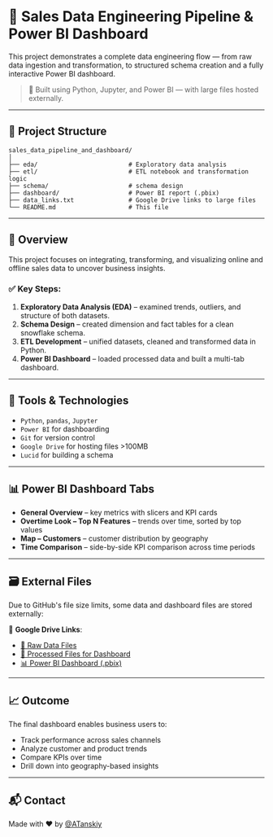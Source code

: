 # 🧪 Sales Data Engineering Pipeline & Power BI Dashboard

This project demonstrates a complete data engineering flow — from raw data ingestion and transformation, to structured schema creation and a fully interactive Power BI dashboard.

> 🚀 Built using Python, Jupyter, and Power BI — with large files hosted externally.

---

## 📁 Project Structure

```
sales_data_pipeline_and_dashboard/
│
├── eda/                         # Exploratory data analysis
├── etl/                         # ETL notebook and transformation logic
├── schema/                      # schema design
├── dashboard/                   # Power BI report (.pbix)
├── data_links.txt               # Google Drive links to large files
└── README.md                    # This file
```

---

## 📌 Overview

This project focuses on integrating, transforming, and visualizing online and offline sales data to uncover business insights.

### ✅ Key Steps:

1. **Exploratory Data Analysis (EDA)** – examined trends, outliers, and structure of both datasets.
2. **Schema Design** – created dimension and fact tables for a clean snowflake schema.
3. **ETL Development** – unified datasets, cleaned and transformed data in Python.
4. **Power BI Dashboard** – loaded processed data and built a multi-tab dashboard.

---

## 🔧 Tools & Technologies

- `Python`, `pandas`, `Jupyter`
- `Power BI` for dashboarding
- `Git` for version control
- `Google Drive` for hosting files >100MB
- `Lucid` for building a schema

---

## 📊 Power BI Dashboard Tabs

- **General Overview** – key metrics with slicers and KPI cards
- **Overtime Look – Top N Features** – trends over time, sorted by top values
- **Map – Customers** – customer distribution by geography
- **Time Comparison** – side-by-side KPI comparison across time periods

---

## 🗃️ External Files

Due to GitHub's file size limits, some data and dashboard files are stored externally:

📁 **Google Drive Links**:  
- [📂 Raw Data Files](https://drive.google.com/drive/folders/1y32_yBZ7Jt886quNa23Fv18d1_yLPGQj?usp=sharing)  
- [📂 Processed Files for Dashboard](https://drive.google.com/drive/folders/1jdFFmQfAYFmaZvtysEJ_QzTMIvnVV-7c?usp=sharing)  
- [📊 Power BI Dashboard (.pbix)](https://drive.google.com/drive/folders/18etv8fZimipV4F7CzecVuoV_ZtyOwCtA?usp=sharing)

---

## 📈 Outcome

The final dashboard enables business users to:
- Track performance across sales channels
- Analyze customer and product trends
- Compare KPIs over time
- Drill down into geography-based insights

---

## 📬 Contact

Made with ❤️ by [@ATanskiy](https://github.com/ATanskiy)